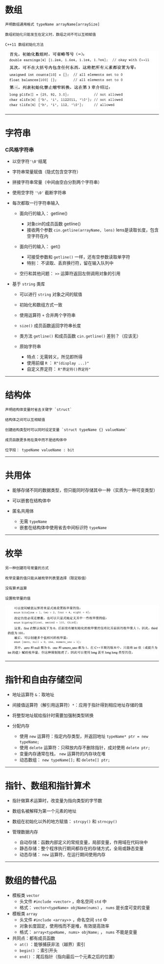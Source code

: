 # **数组**

    声明数组通用格式 typeName arrayName[arraySize]

    数组初始化只能发生在定义时，数组之间不可以互相赋值

    C++11 数组初始化方法

![20220313121148](https://raw.githubusercontent.com/Be-A-God/Drawing-bed/main/note/20220313121148.png)

---

# **字符串**

### C风格字符串

- 以空字符`'\0'`结尾

- 字符串常量赋值（隐式包含空字符）

- 拼接字符串常量（中间由空白分割两个字符串）

- 使用空字符 `'\0'` 截断字符串

- 每次都取一行字符串输入

    - 面向行的输入： getline()

        - 对象cin的成员函数 getline()    
        - 接收两个参数 `cin.getline(arrayName, lens)` lens是读取长度，包含空字符在内

    - 面向行的输入： get()

        - 可接受参数和 `getline()` 一样，还有空参数读取单字符
        - 特别： 不读取、丢弃换行符，留在输入队列中

    - 空行和其他问题： `>>` 运算符返回左侧调用对象的引用

- 基于 `string` 类库
    - 可以进行 `string` 对象之间的赋值

    - 初始化和数组方式一致

    - 使用运算符 `+` 合并两个字符串

    - `size()` 成员函数返回字符串长度

    - 类方法 `getline()` 和成员函数 `cin.getline()` 差别？（应该无）

    - 原始字符串

        - 特点：无需转义，所见即所得
        - 使用前缀 `R` ： `R"(display ...)"`
        - 自定义界定符： `R"界定符()界定符"`

---

# **结构体**

    声明结构体变量时省去关键字 `struct`

    结构体之间可以互相赋值

    创建结构类型时可以同时设定变量 `struct typeName {} valueName`

    成员函数更多用在类中而不是结构体中

    位字段： typeName valueName : bit

---

# **共用体**

- 能够存储不同的数据类型，但只能同时存储其中一种（实质为一种可变类型）

- 可以嵌套在结构体中

- 匿名共用体

  - 无需 `typeName` 
  - 嵌套在结构体中使用省去中间标识符 `typeName` 

---

# **枚举**

    另一种创建符号常量的方式

    枚举变量的值只能从被枚举列表里选择（限定取值）

    没有算术运算

    设置枚举量的值

![20220313121234](https://raw.githubusercontent.com/Be-A-God/Drawing-bed/main/note/20220313121234.png)

---

# **指针和自由存储空间**

- 地址运算符 `&`：取地址

- 间接值运算符（解引用运算符）`*`：应用于指针得到相应地址存储的值

- 将整型地址赋给指针时需要加强制类型转换

- 分配内存

  - 使用 `new` 运算符：指定内存类型，并返回地址 `typeName* ptr = new typeName;`
  - 使用 `delete` 运算符：只释放内存不删除指针，成对使用 `delete ptr;`
  - 变量内存通常在栈， `new` 运算符的内存块在堆
  - 动态数组： `new typeName[];` 和 `delete[] ptr;`

---

# **指针、数组和指针算术**

- 指针做算术运算时，改变量为指向类型的字节数

- 数组名被解释为第一个元素的地址

- 数组在初始化以外的地方赋值： `strcpy()` 和 `strncpy()`

- 管理数据内存

  - 自动存储：函数内部定义的常规变量，局部变量，作用域在代码块中
  - 静态存储：整个程序执行期间都存在的存储方式，全局或静态变量
  - 动态存储： `new` 运算符，在运行期间使用内存

---

# **数组的替代品**

- 模板类 `vector`
  - 头文件 `#include <vector>` ，命名空间 `std` 中
  - 格式： `vector<typeName> objName(nums)` ， `nums` 是长度可变的变量
- 模板类 `array`
  - 头文件 `#include <array>`> ，命名空间 `std` 中
  - 对象长度固定，使用栈而不是堆，有效提高效率
  - 格式： `array<typeName, nums> objName;` ， `nums` 不能是变量
- 共同点：都有成员函数
  - `at()` ：能够捕获非法（越界）索引
  - `begin()` ：索引开头
  - `end()` ：尾后指针（指向最后一个元素之后的位置）


